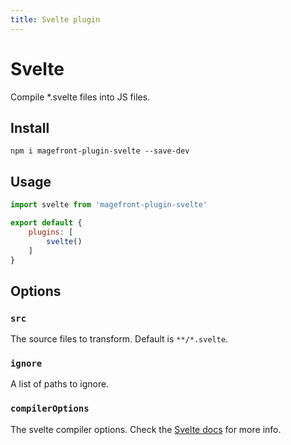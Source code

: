 ```yaml
---
title: Svelte plugin
---
```


# Svelte

Compile *.svelte files into JS files.

## Install


    npm i magefront-plugin-svelte --save-dev

## Usage

```js
import svelte from 'magefront-plugin-svelte'

export default {
    plugins: [
        svelte()
    ]
}
```

## Options

### `src`

The source files to transform. Default is `**/*.svelte`.

### `ignore`

A list of paths to ignore.

### `compilerOptions`

The svelte compiler options. Check the [Svelte docs](https://svelte.dev/docs#svelte_compile) for more info.
